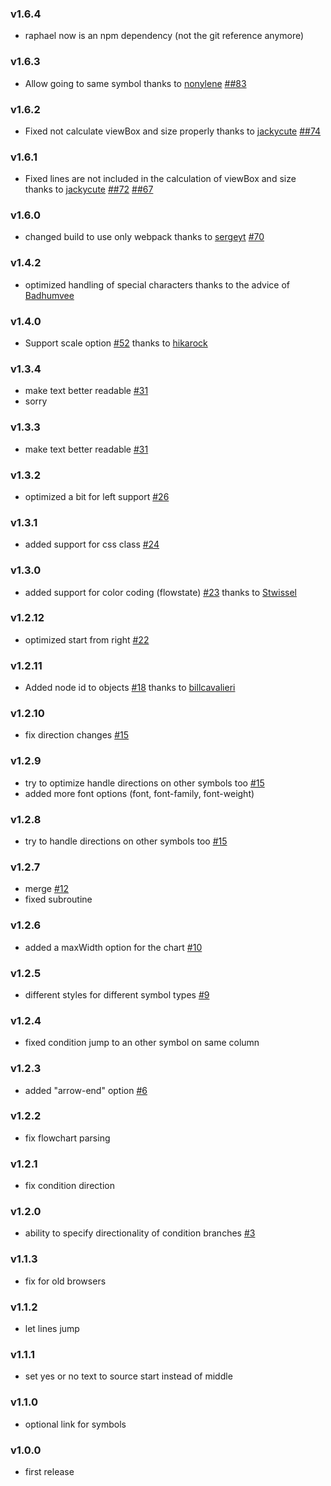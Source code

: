 ### v1.6.4

- raphael now is an npm dependency (not the git reference anymore)

### v1.6.3

- Allow going to same symbol thanks to [nonylene](https://github.com/nonylene) [##83](https://github.com/adrai/flowchart.js/pull/#83)

### v1.6.2

- Fixed not calculate viewBox and size properly thanks to [jackycute](https://github.com/jackycute) [##74](https://github.com/adrai/flowchart.js/issues/#74)

### v1.6.1

- Fixed lines are not included in the calculation of viewBox and size thanks to [jackycute](https://github.com/jackycute) [##72](https://github.com/adrai/flowchart.js/issues/#72) [##67](https://github.com/adrai/flowchart.js/issues/#67)

### v1.6.0

- changed build to use only webpack thanks to [sergeyt](https://github.com/sergeyt) [#70](https://github.com/adrai/flowchart.js/issues/70)

### v1.4.2

- optimized handling of special characters thanks to the advice of [Badhumvee](https://github.com/Badhumvee)

### v1.4.0

- Support scale option [#52](https://github.com/adrai/flowchart.js/pull/52) thanks to [hikarock](https://github.com/hikarock)

### v1.3.4

- make text better readable [#31](https://github.com/adrai/flowchart.js/issues/31)
- sorry

### v1.3.3

- make text better readable [#31](https://github.com/adrai/flowchart.js/issues/31)

### v1.3.2

- optimized a bit for left support [#26](https://github.com/adrai/flowchart.js/issues/26)

### v1.3.1

- added support for css class [#24](https://github.com/adrai/flowchart.js/pull/24)

### v1.3.0

- added support for color coding (flowstate) [#23](https://github.com/adrai/flowchart.js/pull/23) thanks to [Stwissel](https://github.com/Stwissel)

### v1.2.12

- optimized start from right [#22](https://github.com/adrai/flowchart.js/issues/22)

### v1.2.11

- Added node id to objects [#18](https://github.com/adrai/flowchart.js/pull/18) thanks to [billcavalieri](https://github.com/billcavalieri)

### v1.2.10

- fix direction changes [#15](https://github.com/adrai/flowchart.js/issues/15)

### v1.2.9

- try to optimize handle directions on other symbols too [#15](https://github.com/adrai/flowchart.js/issues/15)
- added more font options (font, font-family, font-weight)

### v1.2.8

- try to handle directions on other symbols too [#15](https://github.com/adrai/flowchart.js/issues/15)

### v1.2.7

- merge [#12](https://github.com/adrai/flowchart.js/pull/12)
- fixed subroutine

### v1.2.6

- added a maxWidth option for the chart [#10](https://github.com/adrai/flowchart.js/pull/10)

### v1.2.5

- different styles for different symbol types [#9](https://github.com/adrai/flowchart.js/issues/9)

### v1.2.4

- fixed condition jump to an other symbol on same column

### v1.2.3

- added "arrow-end" option [#6](https://github.com/adrai/flowchart.js/pull/6)

### v1.2.2

- fix flowchart parsing

### v1.2.1

- fix condition direction

### v1.2.0

- ability to specify directionality of condition branches [#3](https://github.com/adrai/flowchart.js/issues/3)

### v1.1.3

- fix for old browsers

### v1.1.2

- let lines jump

### v1.1.1

- set yes or no text to source start instead of middle

### v1.1.0

- optional link for symbols


### v1.0.0

- first release
